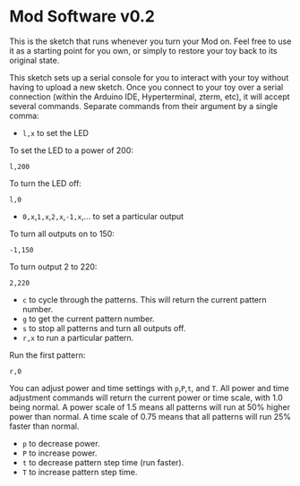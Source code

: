 Mod Software v0.2
=====

This is the sketch that runs whenever you turn your Mod on. Feel free to use it as a starting point for you own, or simply to restore your toy back to its original state.

This sketch sets up a serial console for you to interact with your toy without having to upload a new sketch. Once you connect to your toy over a serial connection (within the Arduino IDE, Hyperterminal, zterm, etc), it will accept several commands. Separate commands from their argument by a single comma:

* `l,x` to set the LED

To set the LED to a power of 200:
```
l,200
```

To turn the LED off:
```
l,0
```

* `0,x`,`1,x`,`2,x`,`-1,x`,... to set a particular output

To turn all outputs on to 150:
```
-1,150
```

To turn output 2 to 220:
```
2,220
```

* `c` to cycle through the patterns. This will return the current pattern number.
* `g` to get the current pattern number.
* `s` to stop all patterns and turn all outputs off.
* `r,x` to run a particular pattern.

Run the first pattern:
```
r,0
```

You can adjust power and time settings with `p`,`P`,`t`, and `T`. All power and time adjustment commands will return the current power or time scale, with 1.0 being normal. A power scale of 1.5 means all patterns will run at 50% higher power than normal. A time scale of 0.75 means that all patterns will run 25% faster than normal.

* `p` to decrease power.
* `P` to increase power.
* `t` to decrease pattern step time (run faster).
* `T` to increase pattern step time.
